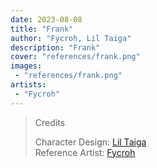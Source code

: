 ```yaml
---
date: 2023-08-08
title: "Frank"
author: "Fycroh, Lil Taiga"
description: "Frank"
cover: "references/frank.png"
images:
 - "references/frank.png"
artists:
 - "Fycroh"
---
```

>Credits
>
>Character Design: [Lil Taiga](https://twitter.com/liltaiga4)  
>Reference Artist: [Fycroh](https://twitter.com/fycroh)  
